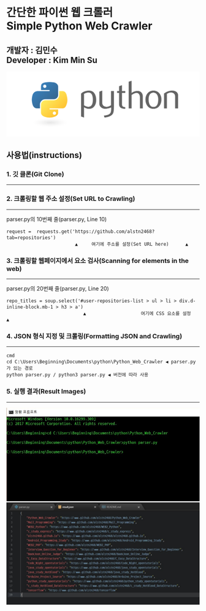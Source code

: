 간단한 파이썬 웹 크롤러<br/>
Simple Python Web Crawler
======================
개발자 : 김민수<br/>
Developer : Kim Min Su
---------------------
![Python](images/Logo.png)
## 사용법(instructions)

### 1. 깃 클론(Git Clone)
- - -
### 2. 크롤링할 웹 주소 설정(Set URL to Crawling)
- - -
parser.py의 10번째 줄(parser.py, Line 10)
```
request =  requests.get('https://github.com/alstn2468?tab=repositories')
                         ▲     여기에 주소를 설정(Set URL here)      ▲
```
### 3. 크롤링할 웹페이지에서 요소 검사(Scanning for elements in the web)
- - -
parser.py의 20번째 줄(parser.py, Line 20)
```
repo_titles = soup.select('#user-repositories-list > ul > li > div.d-inline-block.mb-1 > h3 > a')
                            ▲                    여기에 CSS 요소를 설정                      ▲
```
### 4. JSON 형식 지정 및 크롤링(Formatting JSON and Crawling)
- - -
```
cmd
cd C:\Users\Beginning\Documents\python\Python_Web_Crawler ◀ parser.py가 있는 경로
python parser.py / python3 parser.py ◀ 버전에 따라 사용
```
### 5. 실행 결과(Result Images)
- - -
![Command Result](images/1.jpg)
![JSON Result](images/2.jpg)
